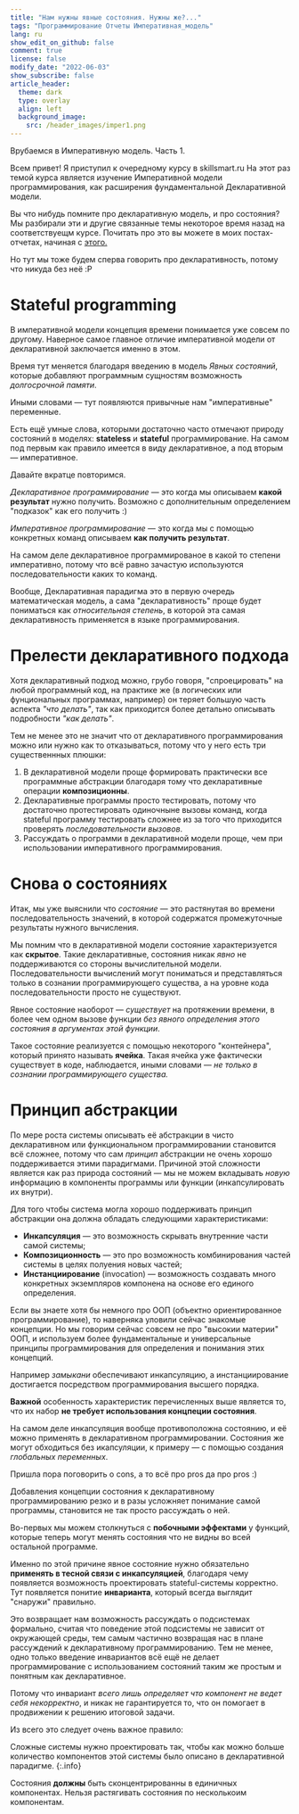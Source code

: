 ```yaml
---
title: "Нам нужны явные состояния. Нужны же?..."
tags: "Программирование Отчеты Императивная_модель"
lang: ru
show_edit_on_github: false
comment: true
license: false
modify_date: "2022-06-03"
show_subscribe: false
article_header:
  theme: dark
  type: overlay
  align: left
  background_image:
    src: /header_images/imper1.png
---
```


Врубаемся в Императивную модель. Часть 1.
<!--more--> 

Всем привет! Я приступил к очередному курсу в skillsmart.ru 
На этот раз темой курса является изучение Императивной модели программирования, как расширения фундаментальной Декларативной модели.

Вы что нибудь помните про декларативную модель, и про состояния?
Мы разбирали эти и другие связанные темы некоторое время назад на соответствуещм курсе. Почитать про это вы можете в моих постах-отчетах, начиная с [этого.](/2022/02/06/hack_in_declarative_model.html)

Но тут мы тоже будем сперва говорить про декларативность, потому что никуда без неё :P

# Stateful programming

В императивной модели концепция времени понимается уже совсем по другому. Наверное самое главное отличие императивной модели от декларативной заключается именно в этом.

Время тут меняется благодаря введению в модель *Явных состояний*, которые добавляют программным сущностям возможность *долгосрочной памяти*.

Иными словами — тут появляются привычные нам "императивные" переменные.

Есть ещё умные слова, которыми достаточно часто отмечают природу состояний в моделях: **stateless** и **stateful** программирование. На самом под первым как правило имеется в виду декларативное, а под вторым — императивное.

Давайте вкратце повторимся.

*Декларативное программирование* — это когда мы описываем **какой результат** нужно получить. Возможно с дополнительным определением "подказок" как его получить :)

*Императивное программирование* — это когда мы с помощью конкретных команд описываем **как получить результат**. 

На самом деле декларативное программированое в какой то степени императивно, потому что всё равно зачастую используются последовательности каких то команд. 

Вообще, Декларативная парадигма это в первую очередь математическая модель, а сама "декларативность" проще будет пониматься как *относительная степень*, в которой эта самая декларативность применяется в языке программирования. 


# Прелести декларативного подхода

Хотя декларативный подход можно, грубо говоря, "спроецировать" на любой программный код, на практике же (в логических или фунциональных программах, например) он теряет большую часть аспекта *"что делать"*, так как приходится более детально описывать подробности *"как делать"*.

Тем не менее это не значит что от декларативного программирования можно или нужно как то отказываться, потому что у него есть три существеннных плюшки:

1. В декларативной модели проще формировать практически все программные абстракции благодаря тому что декларативные операции **композиционны**.
2. Декларативные программы просто тестировать, потому что достаточно протестировать одиночныне вызовы команд, когда stateful программу тестировать сложнее из за того что приходится проверять *последовательности вызовов*. 
3. Рассуждать о программи в декларативной модели проще, чем при использовании императивного программирования.

# Снова о состояниях

Итак, мы уже выяснили что *состояние* — это растянутая во времени последовательность значений, в которой содержатся промежуточные результаты нужного вычисления.

Мы помним что в декларативной модели состояние характеризуется как **скрытое**. Такие декларативные, состояния никак *явно* не поддерживаются со стороны вычислительной модели. Последовательности вычислений могут пониматься и представляться только в сознании программирующего существа, а на уровне кода последовательности просто не существуют.

Явное состояние наоборот — *существует* на протяжении времени, в более чем одном вызове функции *без явного определения этого состояния в аргументах этой функции*.

Такое состояние реализуется с помощью некоторого "контейнера", который принято называть **ячейка**. Такая ячейка уже фактически существует в коде, наблюдается, иными словами — *не только в сознании программирующего существа.*

# Принцип абстракции

По мере роста системы описывать её абстракции в чисто декларативном или функциональном программировании становится всё сложнее, потому что сам *принцип* абстракции не очень хорошо поддерживается этими парадигмами. Причиной этой сложности является как раз природа состояний — мы не можем вкладывать *новую* информацию в компоненты программы или функции (инкапсулировать их внутри).

Для того чтобы система могла хорошо поддерживать принцип абстракции она должна обладать следующими характеристиками:

- **Инкапсуляция** — это возможность скрывать внутренние части самой системы;
- **Композиционность** — это про возможность комбинирования частей системы в целях полуения новых частей;
- **Инстанциирование** (invocation) — возможность создавать много конкретных экземпляров компонена на основе его единого определения. 

Если вы знаете хотя бы немного про ООП (объектно ориентированное программирование), то наверняка уловили сейчас знакомые концепции. Но мы говорим сейчас совсем не про "высокии материи" ООП, и используем более фундаментальные и универсальные принципы программирования для определения и понимания этих концепций.

Например *замыкани* обеспечивают инкапсуляцию, а инстанциирование достигается посредством программирования высшего порядка.

**Важной** особенность характеристик перечисленных выше является то, что их набор **не требует использования концпеции состояния**.

На самом деле инкапсуляция вообще противоположна состоянию, и её можно применять в декларативном программировании. Состояния же могут обходиться без икапсуляции, к примеру — с помощью создания *глобальных переменных*.

Пришла пора поговорить о cons, а то всё про pros да про pros :)

Добавления концепции состояния к декларативному программированию резко и в разы усложняет понимание самой программы, становится не так просто рассуждать о ней. 

Во-первых мы можем столкнуться с **побочными эффектами** у функций, которые теперь могут менять состояния что не видны во всей остальной программе.

Именно по этой причине явное состояние нужно обязательно **применять в тесной связи с инкапсуляцией**, благодаря чему появляется возможность проектировать stateful-системы корректно. Тут появляется понитие **инварианта**, который всегда выглядит "снаружи" правильно. 

Это возвращает нам возможность рассуждать о подсистемах формально, считая что поведение этой подсистемы не зависит от окружающей среды, тем самым частично возвращая нас в плане рассуждений к декларативному программированию. Тем не менее, одно только введение инвариантов всё ещё не делает программирование с использованием состояний таким же простым и понятным как декларативное.

Потому что инвариант *всего лишь определяет что компонент не ведет себя некорректно*, и никак не гарантируется то, что он помогает в продвижении к решению итоговой задачи. 

Из всего это следует очень важное правило:

Сложные системы нужно проектировать так, чтобы как можно больше количество компонентов этой системы было описано в декларативной парадигме.
{:.info} 

Состояния **должны** быть сконцентрированны в единичных компонентах. Нельзя растягивать состояния по несколькоим компонентам.

